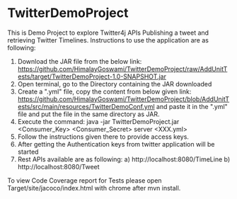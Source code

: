 # TwitterDemoProject
This is Demo Project to explore Twitter4j APIs Publishing a tweet and retrieving Twitter Timelines.
Instructions to use the application are as following:
1. Download the JAR file from the below link: 
   https://github.com/HimalayGoswami/TwitterDemoProject/raw/AddUnitTests/target/TwitterDemoProject-1.0-SNAPSHOT.jar
2. Open terminal, go to the Directory containing the JAR downloaded
3. Create a ".yml" file, copy the content from below given link:
   https://github.com/HimalayGoswami/TwitterDemoProject/blob/AddUnitTests/src/main/resources/TwitterDemoConf.yml
   and paste it in the ".yml" file and put the file in the same directory as JAR.
4. Execute the command: java -jar TwitterDemoProject.jar <Consumer_Key> <Consumer_Secret> server <XXX.yml>
5. Follow the instructions given there to provide access keys.
6. After getting the Authentication keys from twitter application will be started
7. Rest APIs available are as following:
  a) http://localhost:8080/TimeLine
  b) http://localhost:8080/Tweet

To view Code Coverage report for Tests please open Target/site/jacoco/index.html with chrome after mvn install.

